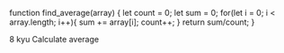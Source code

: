 function find_average(array) {
  let count = 0;
  let sum = 0;
  for(let i = 0; i < array.length; i++){
    sum += array[i];
    count++;
  }
   return sum/count;
}

8 kyu
Calculate average
